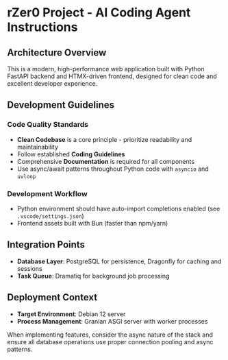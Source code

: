 # rZer0 Project - AI Coding Agent Instructions

## Architecture Overview

This is a modern, high-performance web application built with Python FastAPI backend and HTMX-driven frontend, designed for clean code and excellent developer experience.

## Development Guidelines

### Code Quality Standards
- **Clean Codebase** is a core principle - prioritize readability and maintainability
- Follow established **Coding Guidelines**
- Comprehensive **Documentation** is required for all components
- Use async/await patterns throughout Python code with `asyncio` and `uvloop`

### Development Workflow
- Python environment should have auto-import completions enabled (see `.vscode/settings.json`)
- Frontend assets built with Bun (faster than npm/yarn)

## Integration Points

- **Database Layer**: PostgreSQL for persistence, Dragonfly for caching and sessions
- **Task Queue**: Dramatiq for background job processing

## Deployment Context

- **Target Environment**: Debian 12 server
- **Process Management**: Granian ASGI server with worker processes

When implementing features, consider the async nature of the stack and ensure all database operations use proper connection pooling and async patterns.
